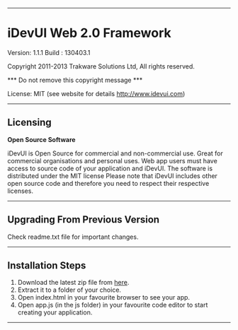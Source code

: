 ----------

#  iDevUI Web 2.0 Framework #
    
Version: 1.1.1
Build  : 130403.1
    
Copyright 2011-2013 Trakware Solutions Ltd, All rights reserved.

*** Do not remove this copyright message ***

License: MIT (see website for details http://www.idevui.com)

----------
## Licensing ##

**Open Source Software**
 
iDevUI is Open Source for commercial and non-commercial use.
Great for commercial organisations and personal uses.
Web app users must have access to source code of your application and iDevUI.
The software is distributed under the MIT license
Please note that iDevUI includes other open source code and therefore you need to respect their respective licenses.
    
----------
## Upgrading From Previous Version
Check readme.txt file for important changes.

----------
## Installation Steps
1. Download the latest zip file from [here](https://github.com/trakwaresolutions/iDevUI/zipball/master).
2. Extract it to a folder of your choice.
3. Open index.html in your favourite browser to see your app.
4. Open app.js (in the js folder) in your favourite code editor to start creating your application.

----------
